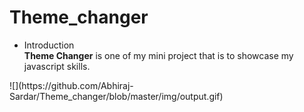 # Theme_changer
<ul>
<li>Introduction</li>
<b>Theme Changer</b> is one of my mini project that is to showcase my javascript skills.

</ul>
![](https://github.com/Abhiraj-Sardar/Theme_changer/blob/master/img/output.gif)
